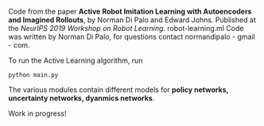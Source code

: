 Code from the paper **Active Robot Imitation Learning with Autoencoders and Imagined Rollouts**, by Norman Di Palo and Edward Johns. 
Published at the *NeurIPS 2019 Workshop on Robot Learning*. robot-learning.ml
Code was written by Norman Di Palo, for questions contact normandipalo - gmail - com. 

To run the Active Learning algorithm, run 

    python main.py

The various modules contain different models for **policy networks, uncertainty networks, dyanmics networks**.

Work in progress!

